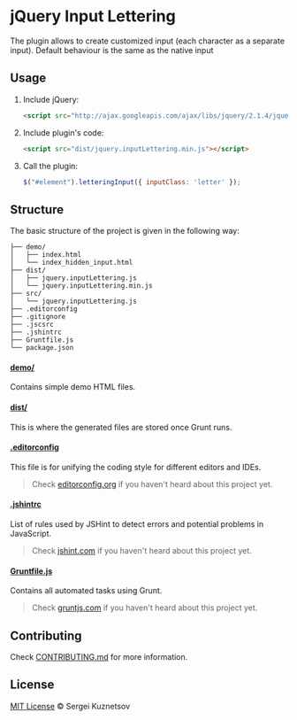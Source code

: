 # jQuery Input Lettering

The plugin allows to create customized input (each character as a separate input). Default behaviour is the same as the native input

## Usage

1. Include jQuery:

	```html
	<script src="http://ajax.googleapis.com/ajax/libs/jquery/2.1.4/jquery.min.js"></script>
	```

2. Include plugin's code:

	```html
	<script src="dist/jquery.inputLettering.min.js"></script>
	```

3. Call the plugin:

	```javascript
	$("#element").letteringInput({ inputClass: 'letter' });
	```

## Structure

The basic structure of the project is given in the following way:

```
├── demo/
│   ├── index.html
│   └── index_hidden_input.html
├── dist/
│   ├── jquery.inputLettering.js
│   └── jquery.inputLettering.min.js
├── src/
│   └── jquery.inputLettering.js
├── .editorconfig
├── .gitignore
├── .jscsrc
├── .jshintrc
├── Gruntfile.js
└── package.json
```

#### [demo/](https://github.com/sergmaestro/jquery-input-lettering/tree/master/demo)

Contains simple demo HTML files.

#### [dist/](https://github.com/sergmaestro/jquery-input-lettering/tree/master/dist)

This is where the generated files are stored once Grunt runs.

#### [.editorconfig](https://github.com/sergmaestro/jquery-input-lettering/tree/master/.editorconfig)

This file is for unifying the coding style for different editors and IDEs.

> Check [editorconfig.org](http://editorconfig.org) if you haven't heard about this project yet.

#### [.jshintrc](https://github.com/sergmaestro/jquery-input-lettering/tree/master/.jshintrc)

List of rules used by JSHint to detect errors and potential problems in JavaScript.

> Check [jshint.com](http://jshint.com/about/) if you haven't heard about this project yet.

#### [Gruntfile.js](https://github.com/sergmaestro/jquery-input-lettering/tree/master/Gruntfile.js)

Contains all automated tasks using Grunt.

> Check [gruntjs.com](http://gruntjs.com) if you haven't heard about this project yet.

## Contributing

Check [CONTRIBUTING.md](https://github.com/sergmaestro/jquery-input-lettering/blob/master/CONTRIBUTING.md) for more information.

## License

[MIT License](http://mit-license.org/) © Sergei Kuznetsov
